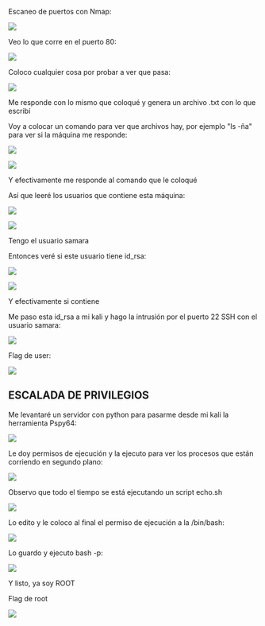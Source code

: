 Escaneo de puertos con Nmap:

![](../../../Images/Pasted%20image%2020240826090455.png)

Veo lo que corre en el puerto 80:

![](../../../Images/Pasted%20image%2020240826090522.png)

Coloco cualquier cosa por probar a ver que pasa:

![](../../../Images/Pasted%20image%2020240827085751.png)

Me responde con lo mismo que coloqué y genera un archivo .txt con lo que escribí

Voy a colocar un comando para ver que archivos hay, por ejemplo "ls -ña" para ver si la máquina me responde:

![](../../../Images/Pasted%20image%2020240827090123.png)

![](../../../Images/Pasted%20image%2020240827090135.png)

Y efectivamente me responde al comando que le coloqué

Así que leeré los usuarios que contiene esta máquina:

![](../../../Images/Pasted%20image%2020240827090311.png)

![](../../../Images/Pasted%20image%2020240827090415.png)

Tengo el usuario samara

Entonces veré si este usuario tiene id_rsa:

![](../../../Images/Pasted%20image%2020240827090822.png)

![](../../../Images/Pasted%20image%2020240827090903.png)

Y efectivamente si contiene

Me paso esta id_rsa a mi kali y hago la intrusión por el puerto 22 SSH con el usuario samara:

![](../../../Images/Pasted%20image%2020240827091258.png)

Flag de user:

![](../../../Images/Pasted%20image%2020240827091312.png)

## ESCALADA DE PRIVILEGIOS

Me levantaré un servidor con python para pasarme desde mi kali la herramienta Pspy64:

![](../../../Images/Pasted%20image%2020240827091547.png)

Le doy permisos de ejecución y la ejecuto para ver los procesos que están corriendo en segundo plano:

![](../../../Images/Pasted%20image%2020240827091704.png)

Observo que todo el tiempo se está ejecutando un script echo.sh

![](../../../Images/Pasted%20image%2020240827091812.png)

Lo edito y le coloco al final el permiso de ejecución a la /bin/bash:

![](../../../Images/Pasted%20image%2020240827091953.png)

Lo guardo y ejecuto bash -p:

![](../../../Images/Pasted%20image%2020240827092016.png)

Y listo, ya soy ROOT

Flag de root

![](../../../Images/Pasted%20image%2020240827092044.png)



